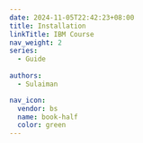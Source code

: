```yaml
---
date: 2024-11-05T22:42:23+08:00
title: Installation 
linkTitle: IBM Course
nav_weight: 2
series:
  - Guide
 
authors:
  - Sulaiman

nav_icon:
  vendor: bs
  name: book-half
  color: green
---
```

